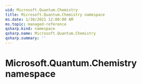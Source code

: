 ```yaml
---
uid: Microsoft.Quantum.Chemistry
title: Microsoft.Quantum.Chemistry namespace
ms.date: 1/30/2021 12:00:00 AM
ms.topic: managed-reference
qsharp.kind: namespace
qsharp.name: Microsoft.Quantum.Chemistry
qsharp.summary: ''
---
```


# Microsoft.Quantum.Chemistry namespace



